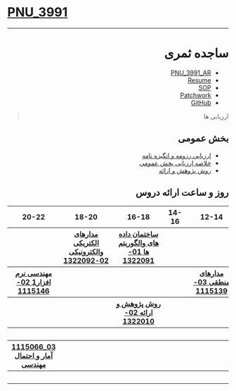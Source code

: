 # [PNU_3991](https://github.com/AliRazavi-edu/PNU_3991#TOC)

<div dir="rtl">
     
---------

# ساجده ثمری
- [PNU_3991_AR](https://github.com/sajsam/PNU_3991_AR)
- [Resume](https://github.com/sajsam/SamariRezome.git) 
- [SOP](https://github.com/sajsam/Cover-letter.git)
- [Patchwork](https://github.com/sajsam/patchwork.git)
- [GitHub](https://github.com/sajsam)


> ارزیابی ها

##  بخش عمومی
- [ارزیابی رزومه و انگیزه نامه](https://github.com/sajsam/PNU_3991_AR/blob/main/Genaral/SS_CV_CheckList_AR_3991-%DB%B1.pdf)
- [خلاصه ارزیابی بخش عمومی](https://github.com/sajsam/PNU_3991_AR/blob/main/Genaral/SS_GeneralSection_CheckList_AR_3991.pdf)
- [روش پژوهش و ارائه](https://github.com/sajsam/PNU_3991_AR/blob/main/Genaral/SS_ResearchAndPresentationMethods_CheckList_AR_3991-%DB%B2.pdf)

<a name="Course-Table"></a>
## روز و ساعت ارائه دروس
<div dir="ltr">
<table style="width:100%">
  <tr>
    <th >20-22</th>
    <th >18-20</th>
    <th >16-18</th>
    <th >14-16</th>
    <th >12-14</th>
    <th >10-12</th>
    <th >8-10</th>
    <th>روز</th>
  </tr>
  <tr> 
    <th></th>
    <th ><a href="https://github.com/sajsam/PNU_3991_AR.git" >مدارهای الکتریکی والکترونیکی 02-1322092</a></th>
    <th ><a href="https://github.com/sajsam/PNU_3991_AR.git" >ساختمان داده های والگوریتم ها 01-1322091</a></th>
    <th></th>
    <th></th>
    <th></th>
     <th></th>
    <th>شنبه</th>
  </tr>
   <tr>
    <th ><a href="https://github.com/sajsam/PNU_3991_AR.git" >مهندسی نرم افزار1 02-1115146</a></th>
    <th ></th>
    <th ></th>
    <th ></th>
    <th ><a href="https://github.com/sajsam/PNU_3991_AR.git" >مدارهای منطقی 03-1115139</a></th>
    <th></th>
     <th ></th>
    <th>یک شنبه</th>
  </tr>
   <tr>
     <th ></th>
     <th ></th>
     <th ><a href="https://github.com/sajsam/PNU_3991_AR.git" >روش پژوهش و ارائه 02-1322010</a></th>
     <th ></th>
     <th ></th>
     <th ></th>
      <th ></th>   
    <th>دوشنبه</th>
  </tr>
   <tr>
    <th ></th>
    <th ></th>
    <th ></th>
    <th ></th>
    <th ></th>
    <th ></th>
     <th ></th>
    <th>سه شنبه</th>
  </tr>
   <tr>
    <th ><a  href="https://github.com/sajsam/PNU_3991_AR.git">1115066_03 آمار و احتمال مهندسی</a></th>
    <th ></th>
    <th ></th>
    <th ></th>
    <th ></th>
    <th ></th>
     <th ></th>
    <th>چهارشنبه</th>
  </tr>
   <tr>
    <th ></th>
     <th ><a  href=></a></th>
     <th ><a  href=></a></th>
     <th ><a  href=></a></th>
     <th ><a  href=></a></th>
     <th><a  href=></a></th>
    <th><a href=></a></th>
    <th>پنج شنبه</th>
  </tr>
</table>
</div>
